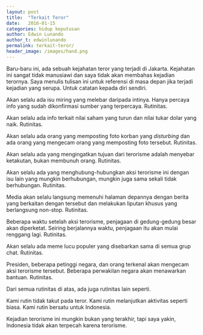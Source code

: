 ```yaml
---
layout: post
title:  "Terkait Teror"
date:   2016-01-15
categories: hidup keputusan
author: Edwin Lunando
author_t: edwinlunando
permalink: terkait-teror/
header_image: /images/hand.png
---
```


Baru-baru ini, ada sebuah kejahatan teror yang terjadi di Jakarta. Kejahatan ini sangat tidak manusiawi dan saya tidak akan membahas kejadian terornya. Saya menulis tulisan ini untuk referensi di masa depan jika terjadi kejadian yang serupa. Untuk catatan kepada diri sendiri.

Akan selalu ada isu miring yang melebar daripada intinya. Hanya percaya info yang sudah dikonfirmasi sumber yang terpercaya. Rutinitas.

Akan selalu ada info terkait nilai saham yang turun dan nilai tukar dolar yang naik. Rutinitas.

Akan selalu ada orang yang memposting foto korban yang *disturbing* dan ada orang yang mengecam orang yang memposting foto tersebut. Rutinitas.

Akan selalu ada yang mengingatkan tujuan dari terorisme adalah menyebar ketakutan, bukan membunuh orang. Rutinitas.

Akan selalu ada yang menghubung-hubungkan aksi terorisme ini dengan isu lain yang mungkin berhubungan, mungkin juga sama sekali tidak berhubungan. Rutinitas.

Media akan selalu langsung memenuhi halaman depannya dengan berita yang berkaitan dengan tersebut dan melakukan liputan khusus yang berlangsung non-stop. Rutinitas.

Beberapa waktu setelah aksi terorisme, penjagaan di gedung-gedung besar akan diperketat. Seiring berjalannya waktu, penjagaan itu akan mulai renggang lagi. Rutinitas.

Akan selalu ada meme lucu populer yang disebarkan sama di semua grup chat. Rutinitas.

Presiden, beberapa petinggi negara, dan orang terkenal akan mengecam aksi terorisme tersebut. Beberapa perwakilan negara akan menawarkan bantuan. Rutinitas.

Dari semua rutinitas di atas, ada juga rutinitas lain seperti.

Kami rutin tidak takut pada teror. Kami rutin melanjutkan aktivitas seperti biasa. Kami rutin bersatu untuk Indonesia.

Kejadian terorisme ini mungkin bukan yang terakhir, tapi saya yakin, Indonesia tidak akan terpecah karena terorisme.
